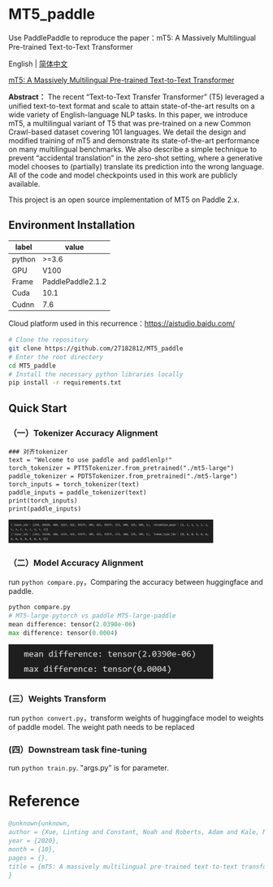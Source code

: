 # MT5_paddle
Use PaddlePaddle to reproduce the paper：mT5: A Massively Multilingual Pre-trained Text-to-Text Transformer

English | [简体中文](./README_cn.md)


[mT5: A Massively Multilingual Pre-trained Text-to-Text Transformer](https://arxiv.org/abs/2010.11934)



**Abstract：**
The recent “Text-to-Text Transfer Transformer” (T5) leveraged a unified text-to-text format and scale to attain state-of-the-art results on a wide variety of English-language NLP tasks. In this paper, we introduce mT5, a multilingual variant of T5 that was pre-trained on a new Common Crawl-based dataset covering 101 languages. We detail the design and modified training of mT5 and demonstrate its state-of-the-art performance on many multilingual benchmarks. We also describe a simple technique to prevent “accidental translation” in the zero-shot setting, where a generative model chooses to (partially) translate its prediction into the wrong language. All of the code and model checkpoints used in this work are publicly available.

This project is an open source implementation of MT5 on Paddle 2.x.


## Environment Installation

| label  | value              |
| ------ | ------------------ |
| python | >=3.6              |
| GPU    | V100               |
| Frame  | PaddlePaddle2\.1.2 |
| Cuda   | 10.1               |
| Cudnn  | 7.6                |

Cloud platform used in this recurrence：https://aistudio.baidu.com/




```bash
# Clone the repository
git clone https://github.com/27182812/MT5_paddle
# Enter the root directory
cd MT5_paddle
# Install the necessary python libraries locally
pip install -r requirements.txt

```



## Quick Start

### （一）Tokenizer Accuracy Alignment

```
### 对齐tokenizer
text = "Welcome to use paddle and paddlenlp!"
torch_tokenizer = PTT5Tokenizer.from_pretrained("./mt5-large")
paddle_tokenizer = PDT5Tokenizer.from_pretrained("./mt5-large")
torch_inputs = torch_tokenizer(text)
paddle_inputs = paddle_tokenizer(text)
print(torch_inputs)
print(paddle_inputs)

```

<img src="imgs/1.png" width="80%" />

### （二）Model Accuracy Alignment

run `python compare.py`，Comparing the accuracy between huggingface and paddle.
```python
python compare.py
# MT5-large-pytorch vs paddle MT5-large-paddle
mean difference: tensor(2.0390e-06)
max difference: tensor(0.0004)


```

<img src="imgs/2.png" width="80%" />



### (三）Weights Transform

run `python convert.py`，transform weights of huggingface model to weights of paddle model. The weight path needs to be replaced



### (四）Downstream task fine-tuning

run `python train.py`.  "args.py" is for parameter.



#### 

# Reference

```bibtex
@unknown{unknown,
author = {Xue, Linting and Constant, Noah and Roberts, Adam and Kale, Mihir and Al-Rfou, Rami and Siddhant, Aditya and Barua, Aditya and Raffel, Colin},
year = {2020},
month = {10},
pages = {},
title = {mT5: A massively multilingual pre-trained text-to-text transformer}
}
```
